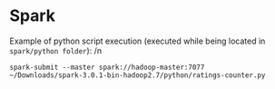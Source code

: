 # Spark

Example of python script execution (executed while being located in ```spark/python folder```): /n

<code>spark-submit --master spark://hadoop-master:7077 ~/Downloads/spark-3.0.1-bin-hadoop2.7/python/ratings-counter.py</code> 

